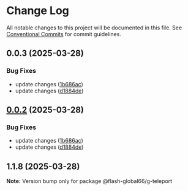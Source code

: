 # Change Log

All notable changes to this project will be documented in this file.
See [Conventional Commits](https://conventionalcommits.org) for commit guidelines.

## 0.0.3 (2025-03-28)


### Bug Fixes

* update changes ([1b686ac](https://github.com/Flash-Global66/global-design-system/commit/1b686ac387909412b622389ce0381e90378f36b8))
* update changes ([d1884de](https://github.com/Flash-Global66/global-design-system/commit/d1884de11e4e9522c2d6912d932122a75aabf9e7))





## [0.0.2](https://github.com/Flash-Global66/global-design-system/compare/@flash-global66/g-teleport@1.1.8...@flash-global66/g-teleport@0.0.2) (2025-03-28)


### Bug Fixes

* update changes ([1b686ac](https://github.com/Flash-Global66/global-design-system/commit/1b686ac387909412b622389ce0381e90378f36b8))
* update changes ([d1884de](https://github.com/Flash-Global66/global-design-system/commit/d1884de11e4e9522c2d6912d932122a75aabf9e7))





## 1.1.8 (2025-03-28)

**Note:** Version bump only for package @flash-global66/g-teleport
